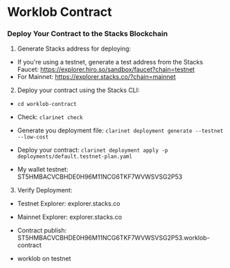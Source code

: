 # Worklob Contract

### Deploy Your Contract to the Stacks Blockchain

1. Generate Stacks address for deploying:

- If you're using a testnet, generate a test address from the Stacks Faucet: https://explorer.hiro.so/sandbox/faucet?chain=testnet
- For Mainnet: https://explorer.stacks.co/?chain=mainnet

2. Deploy your contract using the Stacks CLI:

- `cd worklob-contract`

- Check: `clarinet check`

- Generate you deployment file: `clarinet deployment generate --testnet --low-cost`

- Deploy your contract: `clarinet deployment apply -p deployments/default.testnet-plan.yaml`

- My wallet testnet: ST5HMBACVCBHDE0H96M11NCG6TKF7WVWSVSG2P53

3. Verify Deployment:

- Testnet Explorer: explorer.stacks.co
- Mainnet Explorer: explorer.stacks.co

- Contract publish: ST5HMBACVCBHDE0H96M11NCG6TKF7WVWSVSG2P53.worklob-contract

- worklob on testnet
